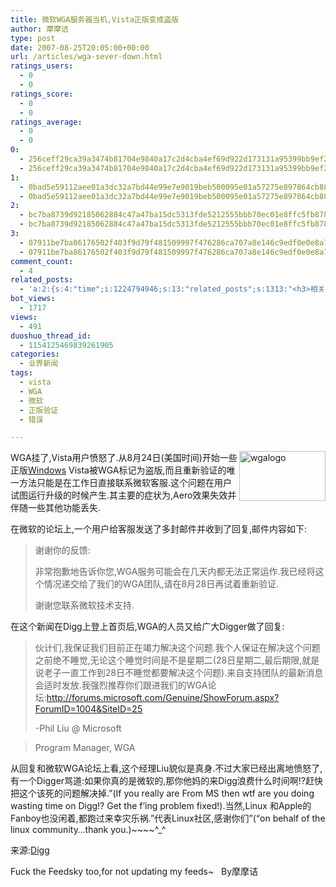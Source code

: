 ```yaml
---
title: 微软WGA服务器当机,Vista正版变成盗版
author: 摩摩诘
type: post
date: 2007-08-25T20:05:00+00:00
url: /articles/wga-sever-down.html
ratings_users:
  - 0
  - 0
ratings_score:
  - 0
  - 0
ratings_average:
  - 0
  - 0
0:
  - 256ceff29ca39a3474b81704e9840a17c2d4cba4ef69d922d173131a95399bb9ef2b7f4ef280dd709e5b1896b2d0ff0d
  - 256ceff29ca39a3474b81704e9840a17c2d4cba4ef69d922d173131a95399bb9ef2b7f4ef280dd709e5b1896b2d0ff0d
1:
  - 0bad5e59112aee01a3dc32a7bd44e99e7e9019beb500095e01a57275e897864cb889617b6eb879457b9d8060c6b61068
  - 0bad5e59112aee01a3dc32a7bd44e99e7e9019beb500095e01a57275e897864cb889617b6eb879457b9d8060c6b61068
2:
  - bc7ba8739d92185062884c47a47ba15dc5313fde5212555bbb70ec01e8ffc5fb8780cdb93226bdb47f252b5b86d38a47
  - bc7ba8739d92185062884c47a47ba15dc5313fde5212555bbb70ec01e8ffc5fb8780cdb93226bdb47f252b5b86d38a47
3:
  - 07911be7ba86176502f403f9d79f481509997f476286ca707a8e146c9edf0e0e8a73f8ab698ea350ebd2a34e453e5a33
  - 07911be7ba86176502f403f9d79f481509997f476286ca707a8e146c9edf0e0e8a73f8ab698ea350ebd2a34e453e5a33
comment_count:
  - 4
related_posts:
  - 'a:2:{s:4:"time";i:1224794946;s:13:"related_posts";s:1313:"<h3>相关日志</h3><ul class="related_post"><li><a href="http://www.digglife.cn/articles/vista-theme-visual-style-download.html" title="7个漂亮的Vista主题(视觉样式)下载">7个漂亮的Vista主题(视觉样式)下载</a></li><li><a href="http://www.digglife.cn/articles/hide-show-file-shortcut.html" title="一键显示或隐藏文件">一键显示或隐藏文件</a></li><li><a href="http://www.digglife.cn/articles/my-favorite-vista-features.html" title="我最喜欢的Windows Vista功能">我最喜欢的Windows Vista功能</a></li><li><a href="http://www.digglife.cn/articles/windows-vista-sp1-download.html" title="Windows Vista SP1简体中文独立安装包官方下载">Windows Vista SP1简体中文独立安装包官方下载</a></li><li><a href="http://www.digglife.cn/articles/livestation-technical-trial.html" title="微软网络电视软件LiveStation尝鲜">微软网络电视软件LiveStation尝鲜</a></li><li><a href="http://www.digglife.cn/articles/live-search-webmaster-portal.html" title="微软的网站管理工具Live Search Webmaster Portal试用">微软的网站管理工具Live Search Webmaster Portal试用</a></li><li><a href="http://www.digglife.cn/articles/microsoft-live-listas.html" title="Listas:微软的在线笔记本">Listas:微软的在线笔记本</a></li></ul>";}'
bot_views:
  - 1717
views:
  - 491
duoshuo_thread_id:
  - 1154125469839261905
categories:
  - 业界新闻
tags:
  - vista
  - WGA
  - 微软
  - 正版验证
  - 错误

---
```

<a atomicselection="true" href="https://www.digglife.net/wp-content/uploads/3/379/2007/08/wgalogo.png"><img align="right" width="138" src="http://digglife.qiniudn.com/wp-content/uploads/3/379/2007/08/wgalogo-thumb.png" alt="wgalogo" height="80" /></a> WGA挂了,Vista用户愤怒了.从8月24日(美国时间)开始一些正版<a target="_blank" href="https://www.digglife.net/articles/category/windows-tricks/">Windows</a> Vista被WGA标记为盗版,而且重新验证的唯一方法只能是在工作日直接联系微软客服.这个问题在用户试图运行升级的时候产生.其主要的症状为,Aero效果失效并伴随一些其他功能丢失.

<!--more-->

在微软的论坛上,一个用户给客服发送了多封邮件并收到了回复,邮件内容如下:

> 谢谢你的反馈:
> 
> 非常抱歉地告诉你您,WGA服务可能会在几天内都无法正常运作.我已经将这个情况递交给了我们的WGA团队,请在8月28日再试着重新验证.
> 
> 谢谢您联系微软技术支持.

在这个新闻在Digg上登上首页后,WGA的人员又给广大Digger做了回复:

> 伙计们,我保证我们目前正在竭力解决这个问题.我个人保证在解决这个问题之前绝不睡觉,无论这个睡觉时间是不是星期二(28日星期二,最后期限,就是说老子一直工作到28日不睡觉都要解决这个问题).来自支持团队的最新消息会适时发放.我强烈推荐你们跟进我们的WGA论坛:<http://forums.microsoft.com/Genuine/ShowForum.aspx?ForumID=1004&SiteID=25>
> 
> -Phil Liu @ Microsoft
  
> Program Manager, WGA

从回复和微软WGA论坛上看,这个经理Liu貌似是真身.不过大家已经出离地愤怒了,有一个Digger骂道:如果你真的是微软的,那你他妈的来Digg浪费什么时间啊!?赶快把这个该死的问题解决掉.&#8221;(If you really are From MS then wtf are you doing wasting time on Digg!? Get the f&#8217;ing problem fixed!).当然,Linux 和Apple的Fanboy也没闲着,都跑过来幸灾乐祸.&#8221;代表Linux社区,感谢你们&#8221;(&#8220;on behalf of the linux community&#8230;thank you.)~~~~^_^

来源:<a target="_blank" href="http://digg.com/microsoft/Microsoft_WGA_server_down_Results_in_un_genuine_vista_copies">Digg</a>

Fuck the Feedsky too,for not updating my feeds~   By摩摩诘